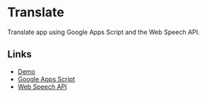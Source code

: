 # Translate

Translate app using Google Apps Script and the Web Speech API.

## Links

* [Demo](https://script.google.com/macros/s/AKfycbx8Lium8ODg3-jcR8YREnwr6rFfZ6Y3ANhfGOrmY64IwTshwI_vhbO0ZQxtdxdtTCa1/exec)
* [Google Apps Script](https://developers.google.com/apps-script)
* [Web Speech API](https://developer.mozilla.org/en-US/docs/Web/API/Web_Speech_API)

